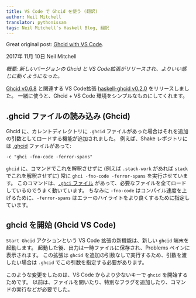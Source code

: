 ```yaml
---
title: VS Code で Ghcid を使う (翻訳)
author: Neil Mitchell
translator: pythonissam
tags: Neil Mitchell’s Haskell Blog, 翻訳
---
```


Great original post: [Ghcid with VS Code](http://neilmitchell.blogspot.jp/2017/11/ghcid-with-vs-code.html).

2017年 11月 10日 Neil Mitchell

*概要: 新しいバージョンの Ghcid と VS Code拡張がリリースされ、よりいい感じに動くようになった。*

[Ghcid v0.6.8](https://hackage.haskell.org/package/ghcid) と関連する VS Code拡張 [haskell-ghcid v0.2.0](https://marketplace.visualstudio.com/items?itemName=ndmitchell.haskell-ghcid) をリリースしました。
一緒に使うと、Ghcid + VS Code 環境をシンプルなものにしてくれます。

<!--more-->

## .ghcid ファイルの読み込み (Ghcid)
Ghcid に、カレントディレクトリに `.ghcid` ファイルがあった場合はそれを追加の引数としてロードする機能が追加されました。
例えば、Shake レポジトリには [.ghcid](https://github.com/ndmitchell/shake/blob/master/.ghcid) ファイルがあって:

```
-c "ghci -fno-code -ferror-spans"
```

`ghcid` に、コマンドでこれを解釈させずに (例えば `.stack-work` があれば `stack` でこれを解釈させずに) 常に `ghci -fno-code -ferror-spans` を実行させています。
このコマンドは、[`.ghci` ファイル](https://github.com/ndmitchell/shake/blob/master/.ghci) があって、必要なファイルを全てロードしているのでうまく動いています。
ちなみに `-fno-code` はコンパイル速度を上げるために、`-ferror-spans` はエラーのハイライトをより良くするために指定しています。

## ghcid を開始 (Ghcid VS Code)
`Start Ghcid` アクションという VS Code 拡張の新機能は、新しい `ghcid` 端末を起動します。
起動した後、出力は一時ファイルに保存され、Problems ペインに表示されます。
この拡張は `ghcid` を追加の引数なしで実行するため、引数を渡したい場合は `.ghcid` でこの引数を指定する必要があります。

このような変更をしたのは、VS Code からより少ないキーで `ghcid` を開始するためです。
以前は、ファイルを開いたり、特別なフラグを追加したり、コマンドの実行などが必要でした。
